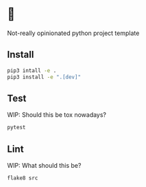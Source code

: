 # :cake:

Not-really opinionated python project template


## Install

```bash
pip3 intall -e .
pip3 install -e ".[dev]"
```


## Test

WIP: Should this be tox nowadays?

```bash
pytest
```


## Lint

WIP: What should this be?

```bash
flake8 src
```
